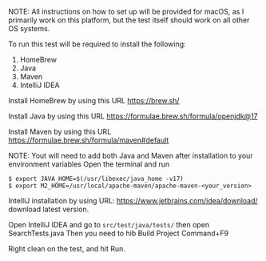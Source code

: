 NOTE: All instructions on how to set up will be provided for macOS,
as I primarily work on this platform, but the test itself should work on all other OS systems.


To run this test will be required to install the following:
1. HomeBrew
2. Java
3. Maven
4. IntelliJ IDEA

Install HomeBrew by using this URL https://brew.sh/

Install Java by using this URL https://formulae.brew.sh/formula/openjdk@17

Install Maven by using this URL https://formulae.brew.sh/formula/maven#default

NOTE: Yout will need to add both Java and Maven after installation to your environment variables
Open the terminal and run

    $ export JAVA_HOME=$(/usr/libexec/java_home -v17)
    $ export M2_HOME=/usr/local/apache-maven/apache-maven-<your_version>

IntelliJ installation by using URL: https://www.jetbrains.com/idea/download/
download latest version.
    
Open IntelliJ IDEA and go to `src/test/java/tests/` then open SearchTests.java
Then you need to hib Build Project Command+F9

Right clean on the test, and hit Run.
